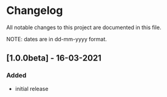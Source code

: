 # Changelog
All notable changes to this project are documented in this file.

NOTE: dates are in dd-mm-yyyy format.

## [1.0.0beta] - 16-03-2021
### Added
- initial release